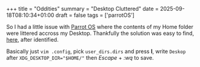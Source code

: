 +++
title = "Oddities"
summary = "Desktop Cluttered"
date = 2025-09-18T08:10:34+01:00
draft = false
tags = ['parrotOS']

So I had a little issue with [Parrot OS](https://www.parrotsec.org/) where the contents of my Home folder were littered accross my Desktop.
Thankfully the solution was easy to find, [here](forums.linuxmint.com/viewtopic.php?t=222560), after identified.

Basically just `vim .config`, pick `user_dirs.dirs` and press **I**, write `Deskop` after `XDG_DESKTOP_DIR="$HOME/"` then  *Escape* + *:wq* to save.
